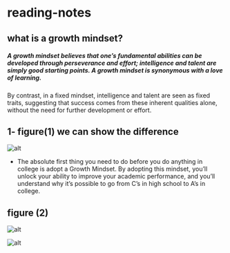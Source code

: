 # reading-notes
## what is a growth mindset?
##### A growth mindset believes that one’s fundamental abilities can be developed through perseverance and effort; intelligence and talent are simply good starting points. A growth mindset is synonymous with a love of learning.
By contrast, in a fixed mindset, intelligence and talent are seen as fixed traits, suggesting that success comes from these inherent qualities alone, without the need for further development or effort.
## 1-  figure(1) we can show the difference
![alt](https://i2.wp.com/atlassianblog.wpengine.com/wp-content/uploads/NewGrowthMindset2.png?resize=800%2C1000&ssl=1)


* The absolute first thing you need to do before you do anything in college is adopt a Growth Mindset. By adopting this mindset, you’ll unlock your ability to improve your academic performance, and you’ll understand why it’s possible to go from C’s in high school to A’s in college.
## figure (2)
![alt](https://sites.dartmouth.edu/learning/files/2017/05/Growth-Mindset_Copyright-Big-Change1.jpg)

![alt](https://sites.dartmouth.edu/learning/files/2017/05/Growth-Mindset_Copyright-Big-Cha1.jpg)
